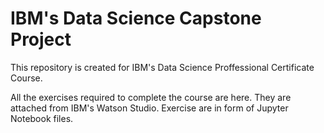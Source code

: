 # IBM's Data Science Capstone Project
This repository is created for IBM's Data Science Proffessional Certificate Course.

All the exercises required to complete the course are here. They are attached from IBM's Watson Studio. 
Exercise are in form of Jupyter Notebook files.
